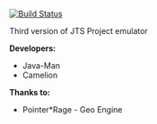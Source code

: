 [![Build Status](https://travis-ci.org/Camelion/JTS-V3.svg?branch=master)](https://travis-ci.org/Camelion/JTS-V3)

Third version of JTS Project emulator



**Developers:**
* Java-Man
* Camelion

**Thanks to:**
* Pointer\*Rage - Geo Engine